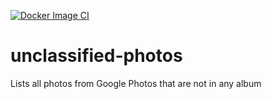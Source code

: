 [![Docker Image CI](https://github.com/fytpet/unclassified-photos/actions/workflows/docker-image.yml/badge.svg)](https://github.com/fytpet/unclassified-photos/actions/workflows/docker-image.yml)

# unclassified-photos
Lists all photos from Google Photos that are not in any album
